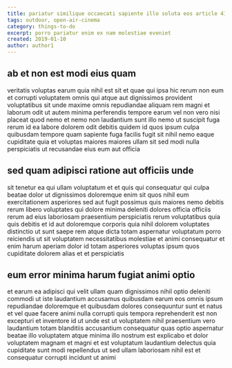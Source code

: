 ```yaml
---
title: pariatur similique occaecati sapiente illo soluta eos article 4155
tags: outdoor, open-air-cinema
category: things-to-do
excerpt: porro pariatur enim ex nam molestiae eveniet
created: 2019-01-10
author: author1
---
```


## ab et non est modi eius quam

veritatis voluptas earum quia nihil est sit et quae qui ipsa hic rerum non eum et corrupti voluptatem omnis qui atque aut dignissimos provident voluptatibus sit unde maxime omnis repudiandae aliquam rem magni et laborum odit ut autem minima perferendis tempore earum vel non vero nisi placeat quod nemo et nemo non laudantium sunt illo nemo ut suscipit fuga rerum id ea labore dolorem odit debitis quidem id quos ipsum culpa quibusdam tempore quam sapiente fuga facilis fugit sit nihil nemo eaque cupiditate quia et voluptas maiores maiores ullam sit sed modi nulla perspiciatis ut recusandae eius eum aut officia

## sed quam adipisci ratione aut officiis unde

sit tenetur ea qui ullam voluptatum et et quis qui consequatur qui culpa beatae dolor ut dignissimos doloremque enim sit quos nihil eum exercitationem asperiores sed aut fugit possimus quis maiores nemo debitis rerum libero voluptates qui dolore minima deleniti dolores officia officiis rerum ad eius laboriosam praesentium perspiciatis rerum voluptatibus quia quis debitis et id aut doloremque corporis quia nihil dolorem voluptates distinctio ut sunt saepe rem atque dicta totam aspernatur voluptatum porro reiciendis ut sit voluptatem necessitatibus molestiae et animi consequatur et enim harum aperiam dolor id totam asperiores voluptas ipsum quos cupiditate dolorem alias et et perspiciatis

## eum error minima harum fugiat animi optio

et earum ea adipisci qui velit ullam quam dignissimos nihil optio deleniti commodi ut iste laudantium accusamus quibusdam earum eos omnis ipsum repudiandae doloremque et quibusdam dolores consequuntur sunt et natus et vel quae facere animi nulla corrupti quis tempora reprehenderit est non excepturi et inventore id ut unde est ut voluptatem nihil praesentium vero laudantium totam blanditiis accusantium consequatur quas optio aspernatur beatae illo voluptatem atque minima illo nostrum est explicabo et dolor voluptatem magnam et magni et est voluptatum laudantium delectus quia cupiditate sunt modi repellendus ut sed ullam laboriosam nihil est et consequatur corrupti incidunt ut animi
